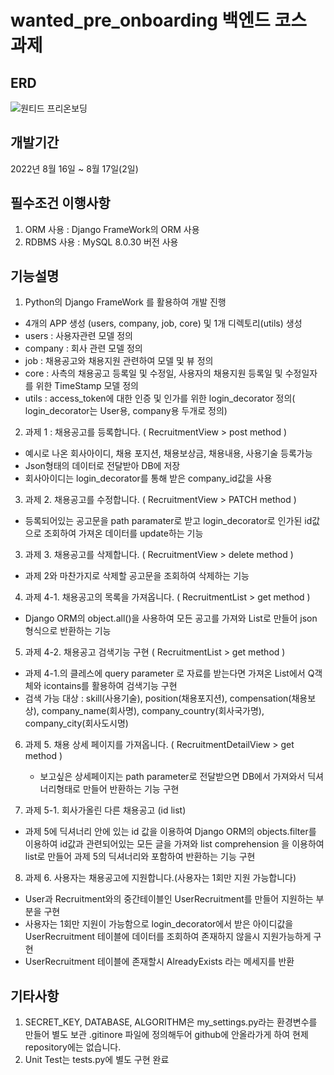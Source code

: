 # wanted_pre_onboarding 백엔드 코스 과제 


## ERD
![원티드 프리온보딩](https://user-images.githubusercontent.com/103249222/185066359-f69dc1b5-f58a-40ed-af76-4bf9cbe745ef.png)

## 개발기간 
  2022년 8월 16일 ~ 8월 17일(2일)
  
## 필수조건 이행사항
  1. ORM 사용 : Django FrameWork의 ORM 사용
  2. RDBMS 사용 : MySQL 8.0.30 버전 사용
  
## 기능설명

1. Python의 Django FrameWork 를 활용하여 개발 진행
  - 4개의 APP 생성 (users, company, job, core) 및 1개 디렉토리(utils) 생성
  - users : 사용자관련 모델 정의
  - company : 회사 관련 모델 정의
  - job : 채용공고와 채용지원 관련하여 모델 및 뷰 정의
  - core : 사측의 채용공고 등록일 및 수정일, 사용자의 채용지원 등록일 및 수정일자를 위한 TimeStamp 모델 정의 
  - utils : access_token에 대한 인증 및 인가를 위한 login_decorator 정의( login_decorator는 User용, company용 두개로 정의)

2. 과제 1 : 채용공고를 등록합니다. ( RecruitmentView > post method )
  - 예시로 나온 회사아이디, 채용 포지션, 채용보상금, 채용내용, 사용기술 등록가능
  - Json형태의 데이터로 전달받아 DB에 저장
  - 회사아이디는 login_decorator를 통해 받은 company_id값을 사용
 
3. 과제 2. 채용공고를 수정합니다. ( RecruitmentView > PATCH method )
  - 등록되어있는 공고문을 path paramater로 받고 login_decorator로 인가된 id값으로 조회하여 가져온 데이터를 update하는 기능

3. 과제 3. 채용공고를 삭제합니다. ( RecruitmentView > delete method )
  - 과제 2와 마찬가지로 삭제할 공고문을 조회하여 삭제하는 기능
    
4. 과제 4-1. 채용공고의 목록을 가져옵니다. ( RecruitmentList > get method )
  - Django ORM의 object.all()을 사용하여 모든 공고를 가져와 List로 만들어 json 형식으로 반환하는 기능
  
5. 과제 4-2. 채용공고 검색기능 구현 ( RecruitmentList > get method )
  - 과제 4-1.의 클레스에 query parameter 로 자료를 받는다면 가져온 List에서 Q객체와 icontains를 활용하여 검색기능 구현
  - 검색 가능 대상 : skill(사용기술), position(채용포지션), compensation(채용보상), company_name(회사명), company_country(회사국가명), company_city(회사도시명)
 
6. 과제 5. 채용 상세 페이지를 가져옵니다. ( RecruitmentDetailView > get method )
   - 보고싶은 상세페이지는 path parameter로 전달받으면 DB에서 가져와서 딕셔너리형태로 만들어 반환하는 기능 구현

7. 과제 5-1. 회사가올린 다른 채용공고 (id list)
  - 과제 5에 딕셔너리 안에 있는 id 값을 이용하여 Django ORM의 objects.filter를 이용하여 id값과 관련되어있는 모든 글을 가져와 list comprehension 을 이용하여 list로 만들어 
    과제 5의 딕셔너리와 포함하여 반환하는 기능 구현

8. 과제 6. 사용자는 채용공고에 지원합니다.(사용자는 1회만 지원 가능합니다)
  - User과 Recruitment와의 중간테이블인 UserRecruitment를 만들어 지원하는 부분을 구현 
  - 사용자는 1회만 지원이 가능함으로 login_decorator에서 받은 아이디값을 UserRecruitment 테이블에 데이터를 조회하여 존재하지 않을시 지원가능하게 구현
  - UserRecruitment 테이블에 존재할시 AlreadyExists 라는 메세지를 반환
   
## 기타사항 
 1. SECRET_KEY, DATABASE, ALGORITHM은 my_settings.py라는 환경변수를 만들어 별도 보관 
    .gitinore 파일에 정의해두어 github에 안올라가게 하여 현제 repository에는 없습니다. 
 2. Unit Test는 tests.py에 별도 구현 완료
